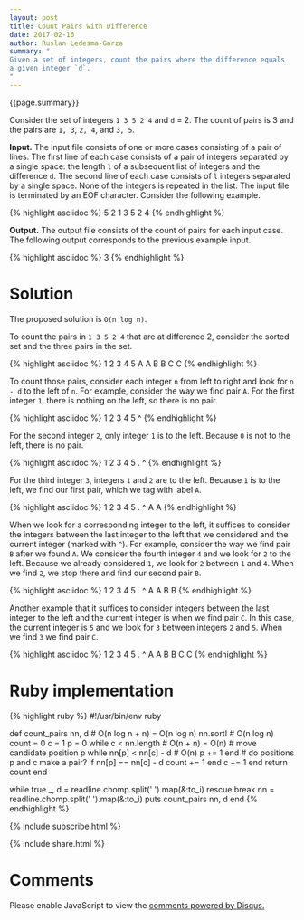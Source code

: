 ```yaml
---
layout: post
title: Count Pairs with Difference
date: 2017-02-16
author: Ruslan Ledesma-Garza
summary: "
Given a set of integers, count the pairs where the difference equals
a given integer `d`.
"
---
```


{{page.summary}}

Consider the set of integers `1 3 5 2 4` and `d` = 2. The count of
pairs is 3 and the pairs are `1, 3`, `2, 4`, and `3, 5`.

**Input.**
The input file consists of one or more cases consisting of a pair of
lines. The first line of each case consists of a pair of integers
separated by a single space: the length `l` of a subsequent list of
integers and the difference `d`.  The second line of each case
consists of `l` integers separated by a single space. None of the
integers is repeated in the list. The input file is terminated by an
EOF character. Consider the following example.

{% highlight asciidoc %}
5 2
1 3 5 2 4
{% endhighlight %}

**Output.**
The output file consists of the count of pairs for each input
case. The following output corresponds to the previous example input.

{% highlight asciidoc %}
3
{% endhighlight %}

# Solution

The proposed solution is `O(n log n)`.

To count the pairs in `1 3 5 2 4` that are at difference 2, consider
the sorted set and the three pairs in the set.

{% highlight asciidoc %}
1 2 3 4 5
A   A
  B   B
    C   C
{% endhighlight %}

To count those pairs, consider each integer `n` from left to right and
look for `n - d` to the left of `n`. For example, consider the way we
find pair `A`.  For the first integer `1`, there is nothing on the left,
so there is no pair.

{% highlight asciidoc %}
1 2 3 4 5
^
{% endhighlight %}

For the second integer `2`, only integer `1` is to the left. Because
`0` is not to the left, there is no pair.

{% highlight asciidoc %}
1 2 3 4 5
. ^
{% endhighlight %}

For the third integer `3`, integers `1` and `2` are to the
left. Because `1` is to the left, we find our first pair, which
we tag with label `A`.

{% highlight asciidoc %}
1 2 3 4 5
.   ^
A   A
{% endhighlight %}

When we look for a corresponding integer to the left, it suffices to
consider the integers between the last integer to the left that we
considered and the current integer (marked with `^`).  For example,
consider the way we find pair `B` after we found `A`.  We consider the
fourth integer `4` and we look for `2` to the left.  Because we
already considered `1`, we look for `2` between `1` and `4`. When we
find `2`, we stop there and find our second pair `B`.

{% highlight asciidoc %}
1 2 3 4 5
  .   ^
A   A
  B   B
{% endhighlight %}

Another example that it suffices to consider integers between the last
integer to the left and the current integer is when we find pair `C`.
In this case, the current integer is `5` and we look for `3` between
integers `2` and `5`. When we find `3` we find pair `C`.

{% highlight asciidoc %}
1 2 3 4 5
    .   ^
A   A
  B   B
    C   C
{% endhighlight %}

# Ruby implementation

{% highlight ruby %}
#!/usr/bin/env ruby

def count_pairs nn, d # O(n log n + n) = O(n log n)
  nn.sort! # O(n log n)
  count = 0
  c = 1
  p = 0
  while c < nn.length # O(n + n) = O(n)
    # move candidate position p
    while nn[p] < nn[c] - d # O(n)
      p += 1
    end
    # do positions p and c make a pair?
    if nn[p] == nn[c] - d
      count += 1
    end
    c += 1
  end
  return count
end

while true
  _, d = readline.chomp.split(' ').map(&:to_i) rescue break
  nn = readline.chomp.split(' ').map(&:to_i)
  puts count_pairs nn, d
end
{% endhighlight %}


{% include subscribe.html %}

{% include share.html %}

# Comments

<div id="disqus_thread"></div>
<script>
    /**
     *  RECOMMENDED CONFIGURATION VARIABLES: EDIT AND UNCOMMENT THE SECTION BELOW TO INSERT DYNAMIC VALUES FROM YOUR PLATFORM OR CMS.
     *  LEARN WHY DEFINING THESE VARIABLES IS IMPORTANT: https://disqus.com/admin/universalcode/#configuration-variables
     */
    var disqus_config = function () {
        this.page.url = 'http://ruslanledesma.com/2017/02/16/count-pairs-with-difference.html';  // Replace PAGE_URL with your page's cbanonical URL variable
        this.page.identifier = '2017-02-16-count-pairs-with-difference'; // Replace PAGE_IDENTIFIER with your page's unique identifier variable
    };
    (function() {  // DON'T EDIT BELOW THIS LINE
        var d = document, s = d.createElement('script');

        s.src = '//definecode.disqus.com/embed.js';

        s.setAttribute('data-timestamp', +new Date());
        (d.head || d.body).appendChild(s);
    })();
</script>
<noscript>Please enable JavaScript to view the <a
        href="https://disqus.com/?ref_noscript"
        rel="nofollow">comments powered by Disqus.</a></noscript>
